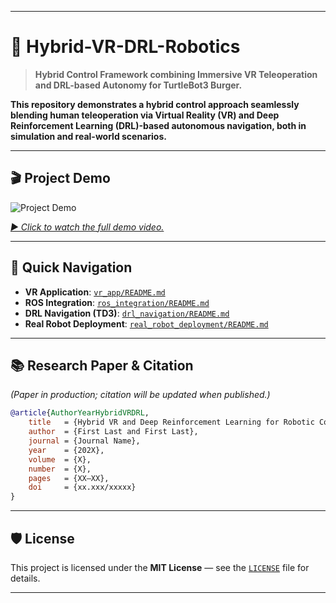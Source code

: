 
---

# 🚀 **Hybrid-VR-DRL-Robotics**

> **Hybrid Control Framework combining Immersive VR Teleoperation and DRL-based Autonomy for TurtleBot3 Burger.**

**This repository demonstrates a hybrid control approach seamlessly blending human teleoperation via Virtual Reality (VR) and Deep Reinforcement Learning (DRL)-based autonomous navigation, both in simulation and real-world scenarios.**

---

## 🎬 Project Demo

![Project Demo](./demo_videos/demo_preview.gif) 

*[▶️ Click to watch the full demo video.](./demo_videos/landing_page.mp4)*



---

## 🚦 **Quick Navigation**

* **VR Application**: [`vr_app/README.md`](./vr_app/README.md)
* **ROS Integration**: [`ros_integration/README.md`](./ros_integration/README.md)
* **DRL Navigation (TD3)**: [`drl_navigation/README.md`](./drl_navigation/README.md)
* **Real Robot Deployment**: [`real_robot_deployment/README.md`](./real_robot_deployment/README.md)

---

## 📚 **Research Paper & Citation**

*(Paper in production; citation will be updated when published.)*

```bibtex
@article{AuthorYearHybridVRDRL,
    title   = {Hybrid VR and Deep Reinforcement Learning for Robotic Control},
    author  = {First Last and First Last},
    journal = {Journal Name},
    year    = {202X},
    volume  = {X},
    number  = {X},
    pages   = {XX–XX},
    doi     = {xx.xxx/xxxxx}
}
```

---

## 🛡️ **License**

This project is licensed under the **MIT License** — see the [`LICENSE`](./LICENSE) file for details.

---


